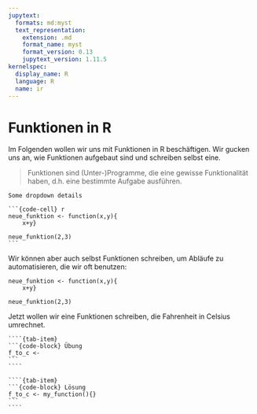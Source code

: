 ```yaml
---
jupytext:
  formats: md:myst
  text_representation:
    extension: .md
    format_name: myst
    format_version: 0.13
    jupytext_version: 1.11.5
kernelspec:
  display_name: R
  language: R
  name: ir
---
```


# Funktionen in R

Im Folgenden wollen wir uns mit Funktionen in R beschäftigen. Wir gucken uns an, wie Funktionen aufgebaut sind und schreiben selbst eine. 

> Funktionen sind (Unter-)Programme, die eine gewisse Funktionalität haben, d.h. eine bestimmte Aufgabe ausführen.

```{dropdown} Testing Dropdown
Some dropdown details
```

````{dropdown} Testing Dropdown with code
```{code-cell} r
neue_funktion <- function(x,y){
    x+y}

neue_funktion(2,3)
```
````

Wir können aber auch selbst Funktionen schreiben, um Abläufe zu automatisieren, die wir oft benutzen:

```{code-block} r 
neue_funktion <- function(x,y){
    x+y}

neue_funktion(2,3)
```

Jetzt wollen wir eine Funktionen schreiben, die Fahrenheit in Celsius umrechnet.

`````{tab-set}
````{tab-item}
```{code-block} Übung
f_to_c <- 
```
````

````{tab-item}
```{code-block} Lösung
f_to_c <- my_function(){}
```
````
`````
